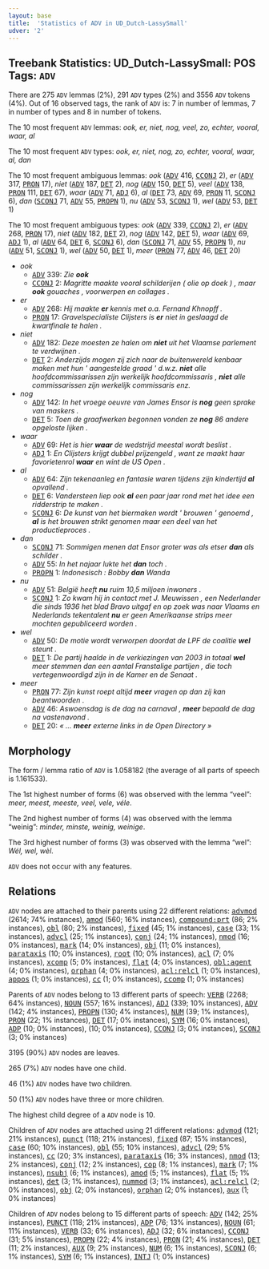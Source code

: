 ```yaml
---
layout: base
title:  'Statistics of ADV in UD_Dutch-LassySmall'
udver: '2'
---
```


## Treebank Statistics: UD_Dutch-LassySmall: POS Tags: `ADV`

There are 275 `ADV` lemmas (2%), 291 `ADV` types (2%) and 3556 `ADV` tokens (4%).
Out of 16 observed tags, the rank of `ADV` is: 7 in number of lemmas, 7 in number of types and 8 in number of tokens.

The 10 most frequent `ADV` lemmas: <em>ook, er, niet, nog, veel, zo, echter, vooral, waar, al</em>

The 10 most frequent `ADV` types:  <em>ook, er, niet, nog, zo, echter, vooral, waar, al, dan</em>

The 10 most frequent ambiguous lemmas: <em>ook</em> (<tt><a href="nl_lassysmall-pos-ADV.html">ADV</a></tt> 416, <tt><a href="nl_lassysmall-pos-CCONJ.html">CCONJ</a></tt> 2), <em>er</em> (<tt><a href="nl_lassysmall-pos-ADV.html">ADV</a></tt> 317, <tt><a href="nl_lassysmall-pos-PRON.html">PRON</a></tt> 17), <em>niet</em> (<tt><a href="nl_lassysmall-pos-ADV.html">ADV</a></tt> 187, <tt><a href="nl_lassysmall-pos-DET.html">DET</a></tt> 2), <em>nog</em> (<tt><a href="nl_lassysmall-pos-ADV.html">ADV</a></tt> 150, <tt><a href="nl_lassysmall-pos-DET.html">DET</a></tt> 5), <em>veel</em> (<tt><a href="nl_lassysmall-pos-ADV.html">ADV</a></tt> 138, <tt><a href="nl_lassysmall-pos-PRON.html">PRON</a></tt> 111, <tt><a href="nl_lassysmall-pos-DET.html">DET</a></tt> 67), <em>waar</em> (<tt><a href="nl_lassysmall-pos-ADV.html">ADV</a></tt> 71, <tt><a href="nl_lassysmall-pos-ADJ.html">ADJ</a></tt> 6), <em>al</em> (<tt><a href="nl_lassysmall-pos-DET.html">DET</a></tt> 73, <tt><a href="nl_lassysmall-pos-ADV.html">ADV</a></tt> 69, <tt><a href="nl_lassysmall-pos-PRON.html">PRON</a></tt> 11, <tt><a href="nl_lassysmall-pos-SCONJ.html">SCONJ</a></tt> 6), <em>dan</em> (<tt><a href="nl_lassysmall-pos-SCONJ.html">SCONJ</a></tt> 71, <tt><a href="nl_lassysmall-pos-ADV.html">ADV</a></tt> 55, <tt><a href="nl_lassysmall-pos-PROPN.html">PROPN</a></tt> 1), <em>nu</em> (<tt><a href="nl_lassysmall-pos-ADV.html">ADV</a></tt> 53, <tt><a href="nl_lassysmall-pos-SCONJ.html">SCONJ</a></tt> 1), <em>wel</em> (<tt><a href="nl_lassysmall-pos-ADV.html">ADV</a></tt> 53, <tt><a href="nl_lassysmall-pos-DET.html">DET</a></tt> 1)

The 10 most frequent ambiguous types:  <em>ook</em> (<tt><a href="nl_lassysmall-pos-ADV.html">ADV</a></tt> 339, <tt><a href="nl_lassysmall-pos-CCONJ.html">CCONJ</a></tt> 2), <em>er</em> (<tt><a href="nl_lassysmall-pos-ADV.html">ADV</a></tt> 268, <tt><a href="nl_lassysmall-pos-PRON.html">PRON</a></tt> 17), <em>niet</em> (<tt><a href="nl_lassysmall-pos-ADV.html">ADV</a></tt> 182, <tt><a href="nl_lassysmall-pos-DET.html">DET</a></tt> 2), <em>nog</em> (<tt><a href="nl_lassysmall-pos-ADV.html">ADV</a></tt> 142, <tt><a href="nl_lassysmall-pos-DET.html">DET</a></tt> 5), <em>waar</em> (<tt><a href="nl_lassysmall-pos-ADV.html">ADV</a></tt> 69, <tt><a href="nl_lassysmall-pos-ADJ.html">ADJ</a></tt> 1), <em>al</em> (<tt><a href="nl_lassysmall-pos-ADV.html">ADV</a></tt> 64, <tt><a href="nl_lassysmall-pos-DET.html">DET</a></tt> 6, <tt><a href="nl_lassysmall-pos-SCONJ.html">SCONJ</a></tt> 6), <em>dan</em> (<tt><a href="nl_lassysmall-pos-SCONJ.html">SCONJ</a></tt> 71, <tt><a href="nl_lassysmall-pos-ADV.html">ADV</a></tt> 55, <tt><a href="nl_lassysmall-pos-PROPN.html">PROPN</a></tt> 1), <em>nu</em> (<tt><a href="nl_lassysmall-pos-ADV.html">ADV</a></tt> 51, <tt><a href="nl_lassysmall-pos-SCONJ.html">SCONJ</a></tt> 1), <em>wel</em> (<tt><a href="nl_lassysmall-pos-ADV.html">ADV</a></tt> 50, <tt><a href="nl_lassysmall-pos-DET.html">DET</a></tt> 1), <em>meer</em> (<tt><a href="nl_lassysmall-pos-PRON.html">PRON</a></tt> 77, <tt><a href="nl_lassysmall-pos-ADV.html">ADV</a></tt> 46, <tt><a href="nl_lassysmall-pos-DET.html">DET</a></tt> 20)


* <em>ook</em>
  * <tt><a href="nl_lassysmall-pos-ADV.html">ADV</a></tt> 339: <em>Zie <b>ook</b></em>
  * <tt><a href="nl_lassysmall-pos-CCONJ.html">CCONJ</a></tt> 2: <em>Magritte maakte vooral schilderijen ( olie op doek ) , maar <b>ook</b> gouaches , voorwerpen en collages .</em>
* <em>er</em>
  * <tt><a href="nl_lassysmall-pos-ADV.html">ADV</a></tt> 268: <em>Hij maakte <b>er</b> kennis met o.a. Fernand Khnopff .</em>
  * <tt><a href="nl_lassysmall-pos-PRON.html">PRON</a></tt> 17: <em>Gravelspecialiste Clijsters is <b>er</b> niet in geslaagd de kwartfinale te halen .</em>
* <em>niet</em>
  * <tt><a href="nl_lassysmall-pos-ADV.html">ADV</a></tt> 182: <em>Deze moesten ze halen om <b>niet</b> uit het Vlaamse parlement te verdwijnen .</em>
  * <tt><a href="nl_lassysmall-pos-DET.html">DET</a></tt> 2: <em>Anderzijds mogen zij zich naar de buitenwereld kenbaar maken met hun ' aangestelde graad ' d.w.z. <b>niet</b> alle hoofdcommissarissen zijn werkelijk hoofdcommissaris , <b>niet</b> alle commissarissen zijn werkelijk commissaris enz.</em>
* <em>nog</em>
  * <tt><a href="nl_lassysmall-pos-ADV.html">ADV</a></tt> 142: <em>In het vroege oeuvre van James Ensor is <b>nog</b> geen sprake van maskers .</em>
  * <tt><a href="nl_lassysmall-pos-DET.html">DET</a></tt> 5: <em>Toen de graafwerken begonnen vonden ze <b>nog</b> 86 andere opgeloste lijken .</em>
* <em>waar</em>
  * <tt><a href="nl_lassysmall-pos-ADV.html">ADV</a></tt> 69: <em>Het is hier <b>waar</b> de wedstrijd meestal wordt beslist .</em>
  * <tt><a href="nl_lassysmall-pos-ADJ.html">ADJ</a></tt> 1: <em>En Clijsters krijgt dubbel prijzengeld , want ze maakt haar favorietenrol <b>waar</b> en wint de US Open .</em>
* <em>al</em>
  * <tt><a href="nl_lassysmall-pos-ADV.html">ADV</a></tt> 64: <em>Zijn tekenaanleg en fantasie waren tijdens zijn kindertijd <b>al</b> opvallend .</em>
  * <tt><a href="nl_lassysmall-pos-DET.html">DET</a></tt> 6: <em>Vandersteen liep ook <b>al</b> een paar jaar rond met het idee een ridderstrip te maken .</em>
  * <tt><a href="nl_lassysmall-pos-SCONJ.html">SCONJ</a></tt> 6: <em>De kunst van het biermaken wordt ' brouwen ' genoemd , <b>al</b> is het brouwen strikt genomen maar een deel van het productieproces .</em>
* <em>dan</em>
  * <tt><a href="nl_lassysmall-pos-SCONJ.html">SCONJ</a></tt> 71: <em>Sommigen menen dat Ensor groter was als etser <b>dan</b> als schilder .</em>
  * <tt><a href="nl_lassysmall-pos-ADV.html">ADV</a></tt> 55: <em>In het najaar lukte het <b>dan</b> toch .</em>
  * <tt><a href="nl_lassysmall-pos-PROPN.html">PROPN</a></tt> 1: <em>Indonesisch : Bobby <b>dan</b> Wanda</em>
* <em>nu</em>
  * <tt><a href="nl_lassysmall-pos-ADV.html">ADV</a></tt> 51: <em>België heeft <b>nu</b> ruim 10,5 miljoen inwoners .</em>
  * <tt><a href="nl_lassysmall-pos-SCONJ.html">SCONJ</a></tt> 1: <em>Zo kwam hij in contact met J. Meuwissen , een Nederlander die sinds 1936 het blad Bravo uitgaf en op zoek was naar Vlaams en Nederlands tekentalent <b>nu</b> er geen Amerikaanse strips meer mochten gepubliceerd worden .</em>
* <em>wel</em>
  * <tt><a href="nl_lassysmall-pos-ADV.html">ADV</a></tt> 50: <em>De motie wordt verworpen doordat de LPF de coalitie <b>wel</b> steunt .</em>
  * <tt><a href="nl_lassysmall-pos-DET.html">DET</a></tt> 1: <em>De partij haalde in de verkiezingen van 2003 in totaal <b>wel</b> meer stemmen dan een aantal Franstalige partijen , die toch vertegenwoordigd zijn in de Kamer en de Senaat .</em>
* <em>meer</em>
  * <tt><a href="nl_lassysmall-pos-PRON.html">PRON</a></tt> 77: <em>Zijn kunst roept altijd <b>meer</b> vragen op dan zij kan beantwoorden .</em>
  * <tt><a href="nl_lassysmall-pos-ADV.html">ADV</a></tt> 46: <em>Aswoensdag is de dag na carnaval , <b>meer</b> bepaald de dag na vastenavond .</em>
  * <tt><a href="nl_lassysmall-pos-DET.html">DET</a></tt> 20: <em>« ... <b>meer</b> externe links in de Open Directory »</em>

## Morphology

The form / lemma ratio of `ADV` is 1.058182 (the average of all parts of speech is 1.161533).

The 1st highest number of forms (6) was observed with the lemma “veel”: <em>meer, meest, meeste, veel, vele, véle</em>.

The 2nd highest number of forms (4) was observed with the lemma “weinig”: <em>minder, minste, weinig, weinige</em>.

The 3rd highest number of forms (3) was observed with the lemma “wel”: <em>Wél, wel, wèl</em>.

`ADV` does not occur with any features.


## Relations

`ADV` nodes are attached to their parents using 22 different relations: <tt><a href="nl_lassysmall-dep-advmod.html">advmod</a></tt> (2614; 74% instances), <tt><a href="nl_lassysmall-dep-amod.html">amod</a></tt> (560; 16% instances), <tt><a href="nl_lassysmall-dep-compound-prt.html">compound:prt</a></tt> (86; 2% instances), <tt><a href="nl_lassysmall-dep-obl.html">obl</a></tt> (80; 2% instances), <tt><a href="nl_lassysmall-dep-fixed.html">fixed</a></tt> (45; 1% instances), <tt><a href="nl_lassysmall-dep-case.html">case</a></tt> (33; 1% instances), <tt><a href="nl_lassysmall-dep-advcl.html">advcl</a></tt> (25; 1% instances), <tt><a href="nl_lassysmall-dep-conj.html">conj</a></tt> (24; 1% instances), <tt><a href="nl_lassysmall-dep-nmod.html">nmod</a></tt> (16; 0% instances), <tt><a href="nl_lassysmall-dep-mark.html">mark</a></tt> (14; 0% instances), <tt><a href="nl_lassysmall-dep-obj.html">obj</a></tt> (11; 0% instances), <tt><a href="nl_lassysmall-dep-parataxis.html">parataxis</a></tt> (10; 0% instances), <tt><a href="nl_lassysmall-dep-root.html">root</a></tt> (10; 0% instances), <tt><a href="nl_lassysmall-dep-acl.html">acl</a></tt> (7; 0% instances), <tt><a href="nl_lassysmall-dep-xcomp.html">xcomp</a></tt> (5; 0% instances), <tt><a href="nl_lassysmall-dep-flat.html">flat</a></tt> (4; 0% instances), <tt><a href="nl_lassysmall-dep-obl-agent.html">obl:agent</a></tt> (4; 0% instances), <tt><a href="nl_lassysmall-dep-orphan.html">orphan</a></tt> (4; 0% instances), <tt><a href="nl_lassysmall-dep-acl-relcl.html">acl:relcl</a></tt> (1; 0% instances), <tt><a href="nl_lassysmall-dep-appos.html">appos</a></tt> (1; 0% instances), <tt><a href="nl_lassysmall-dep-cc.html">cc</a></tt> (1; 0% instances), <tt><a href="nl_lassysmall-dep-ccomp.html">ccomp</a></tt> (1; 0% instances)

Parents of `ADV` nodes belong to 13 different parts of speech: <tt><a href="nl_lassysmall-pos-VERB.html">VERB</a></tt> (2268; 64% instances), <tt><a href="nl_lassysmall-pos-NOUN.html">NOUN</a></tt> (557; 16% instances), <tt><a href="nl_lassysmall-pos-ADJ.html">ADJ</a></tt> (339; 10% instances), <tt><a href="nl_lassysmall-pos-ADV.html">ADV</a></tt> (142; 4% instances), <tt><a href="nl_lassysmall-pos-PROPN.html">PROPN</a></tt> (130; 4% instances), <tt><a href="nl_lassysmall-pos-NUM.html">NUM</a></tt> (39; 1% instances), <tt><a href="nl_lassysmall-pos-PRON.html">PRON</a></tt> (22; 1% instances), <tt><a href="nl_lassysmall-pos-DET.html">DET</a></tt> (17; 0% instances), <tt><a href="nl_lassysmall-pos-SYM.html">SYM</a></tt> (16; 0% instances), <tt><a href="nl_lassysmall-pos-ADP.html">ADP</a></tt> (10; 0% instances),  (10; 0% instances), <tt><a href="nl_lassysmall-pos-CCONJ.html">CCONJ</a></tt> (3; 0% instances), <tt><a href="nl_lassysmall-pos-SCONJ.html">SCONJ</a></tt> (3; 0% instances)

3195 (90%) `ADV` nodes are leaves.

265 (7%) `ADV` nodes have one child.

46 (1%) `ADV` nodes have two children.

50 (1%) `ADV` nodes have three or more children.

The highest child degree of a `ADV` node is 10.

Children of `ADV` nodes are attached using 21 different relations: <tt><a href="nl_lassysmall-dep-advmod.html">advmod</a></tt> (121; 21% instances), <tt><a href="nl_lassysmall-dep-punct.html">punct</a></tt> (118; 21% instances), <tt><a href="nl_lassysmall-dep-fixed.html">fixed</a></tt> (87; 15% instances), <tt><a href="nl_lassysmall-dep-case.html">case</a></tt> (60; 10% instances), <tt><a href="nl_lassysmall-dep-obl.html">obl</a></tt> (55; 10% instances), <tt><a href="nl_lassysmall-dep-advcl.html">advcl</a></tt> (29; 5% instances), <tt><a href="nl_lassysmall-dep-cc.html">cc</a></tt> (20; 3% instances), <tt><a href="nl_lassysmall-dep-parataxis.html">parataxis</a></tt> (16; 3% instances), <tt><a href="nl_lassysmall-dep-nmod.html">nmod</a></tt> (13; 2% instances), <tt><a href="nl_lassysmall-dep-conj.html">conj</a></tt> (12; 2% instances), <tt><a href="nl_lassysmall-dep-cop.html">cop</a></tt> (8; 1% instances), <tt><a href="nl_lassysmall-dep-mark.html">mark</a></tt> (7; 1% instances), <tt><a href="nl_lassysmall-dep-nsubj.html">nsubj</a></tt> (6; 1% instances), <tt><a href="nl_lassysmall-dep-amod.html">amod</a></tt> (5; 1% instances), <tt><a href="nl_lassysmall-dep-flat.html">flat</a></tt> (5; 1% instances), <tt><a href="nl_lassysmall-dep-det.html">det</a></tt> (3; 1% instances), <tt><a href="nl_lassysmall-dep-nummod.html">nummod</a></tt> (3; 1% instances), <tt><a href="nl_lassysmall-dep-acl-relcl.html">acl:relcl</a></tt> (2; 0% instances), <tt><a href="nl_lassysmall-dep-obj.html">obj</a></tt> (2; 0% instances), <tt><a href="nl_lassysmall-dep-orphan.html">orphan</a></tt> (2; 0% instances), <tt><a href="nl_lassysmall-dep-aux.html">aux</a></tt> (1; 0% instances)

Children of `ADV` nodes belong to 15 different parts of speech: <tt><a href="nl_lassysmall-pos-ADV.html">ADV</a></tt> (142; 25% instances), <tt><a href="nl_lassysmall-pos-PUNCT.html">PUNCT</a></tt> (118; 21% instances), <tt><a href="nl_lassysmall-pos-ADP.html">ADP</a></tt> (76; 13% instances), <tt><a href="nl_lassysmall-pos-NOUN.html">NOUN</a></tt> (61; 11% instances), <tt><a href="nl_lassysmall-pos-VERB.html">VERB</a></tt> (33; 6% instances), <tt><a href="nl_lassysmall-pos-ADJ.html">ADJ</a></tt> (32; 6% instances), <tt><a href="nl_lassysmall-pos-CCONJ.html">CCONJ</a></tt> (31; 5% instances), <tt><a href="nl_lassysmall-pos-PROPN.html">PROPN</a></tt> (22; 4% instances), <tt><a href="nl_lassysmall-pos-PRON.html">PRON</a></tt> (21; 4% instances), <tt><a href="nl_lassysmall-pos-DET.html">DET</a></tt> (11; 2% instances), <tt><a href="nl_lassysmall-pos-AUX.html">AUX</a></tt> (9; 2% instances), <tt><a href="nl_lassysmall-pos-NUM.html">NUM</a></tt> (6; 1% instances), <tt><a href="nl_lassysmall-pos-SCONJ.html">SCONJ</a></tt> (6; 1% instances), <tt><a href="nl_lassysmall-pos-SYM.html">SYM</a></tt> (6; 1% instances), <tt><a href="nl_lassysmall-pos-INTJ.html">INTJ</a></tt> (1; 0% instances)

